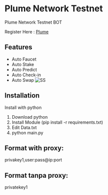 
# Plume Network Testnet
Plume Network Testnet BOT

Register Here : [Plume](https://miles.plumenetwork.xyz/join?invite=PLUME-E6KXN)


## Features

  - Auto Faucet
  - Auto Stake
  - Auto Predict
  - Auto Check-in
  - Auto Swap
  ![SS](https://i.ibb.co.com/w0rvLX4/Cuplikan-layar-2024-07-27-222241.png)


## Installation

Install with python

1. Download python
2. Install Module (pip install -r requirements.txt)
3. Edit Data.txt
4. python main.py

## Format with proxy: 

   privakey1,user:pass@ip:port 


## Format tanpa proxy:
   privatekey1

